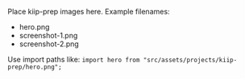 Place kiip-prep images here. Example filenames:

- hero.png
- screenshot-1.png
- screenshot-2.png

Use import paths like: `import hero from "src/assets/projects/kiip-prep/hero.png";`
